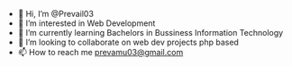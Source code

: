 - 👋 Hi, I’m @Prevail03
- 👀 I’m interested in  Web Development
- 🌱 I’m currently learning Bachelors in Bussiness Information Technology
- 💞️ I’m looking to collaborate on web dev projects php based
- 📫 How to reach me prevamu03@gmail.com

<!---
Prevail03/Prevail03 is a ✨ special ✨ repository because its `README.md` (this file) appears on your GitHub profile.
You can click the Preview link to take a look at your changes.
--->
